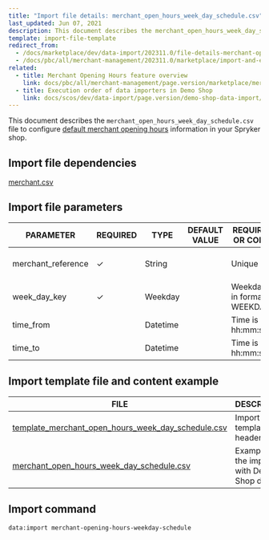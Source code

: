 ```yaml
---
title: "Import file details: merchant_open_hours_week_day_schedule.csv"
last_updated: Jun 07, 2021
description: This document describes the merchant_open_hours_week_day_schedule.csv file to configure merchant opening hours information in your Spryker shop.
template: import-file-template
redirect_from:
  - /docs/marketplace/dev/data-import/202311.0/file-details-merchant-open-hours-week-day-schedule.csv.html
  - /docs/pbc/all/merchant-management/202311.0/marketplace/import-and-export-data/file-details-merchant-open-hours-week-day-schedule.csv.html
related:
  - title: Merchant Opening Hours feature overview
    link: docs/pbc/all/merchant-management/page.version/marketplace/merchant-opening-hours-feature-overview.html
  - title: Execution order of data importers in Demo Shop
    link: docs/scos/dev/data-import/page.version/demo-shop-data-import/execution-order-of-data-importers-in-demo-shop.html
---
```


This document describes the `merchant_open_hours_week_day_schedule.csv` file to configure [default merchant opening hours](/docs/pbc/all/merchant-management/{{site.version}}/marketplace/merchant-opening-hours-feature-overview.html) information in your Spryker shop.

## Import file dependencies

[merchant.csv](/docs/pbc/all/merchant-management/{{site.version}}/marketplace/import-and-export-data/import-file-details-merchant.csv.html)


## Import file parameters


| PARAMETER      | REQUIRED | TYPE | DEFAULT VALUE | REQUIREMENTS OR COMMENTS           | DESCRIPTION            |
| -------------- | ----------- | ------ | -------------- | ---------------------------- | ----------------------------- |
| merchant_reference | &check;             | String   |                   | Unique                                  | Identifier of the merchant in the system. |
| week_day_key       | &check;             | Weekday  |                   | Weekday name is in format: WEEKDAY_NAME | Weekday name.                             |
| time_from          |               | Datetime |                   | Time is in format. hh:mm:ss              | Time from.                                |
| time_to            |               | Datetime |                   | Time is in format. hh:mm:ss              | Time to.                                  |



## Import template file and content example


| FILE   | DESCRIPTION    |
| ---------------------------- | ---------------------------- |
| [template_merchant_open_hours_week_day_schedule.csv](https://spryker.s3.eu-central-1.amazonaws.com/docs/Developer+Guide/Back-End/Data+Manipulation/Data+Ingestion/Data+Import/Data+Import+Categories/Marketplace+setup/template_merchant_open_hours_week_day_schedule.csv) | Import file template with headers only.         |
| [merchant_open_hours_week_day_schedule.csv](https://spryker.s3.eu-central-1.amazonaws.com/docs/Developer+Guide/Back-End/Data+Manipulation/Data+Ingestion/Data+Import/Data+Import+Categories/Marketplace+setup/merchant_open_hours_week_day_schedule.csv) | Example of the import file with Demo Shop data. |

## Import command

```bash
data:import merchant-opening-hours-weekday-schedule
```
